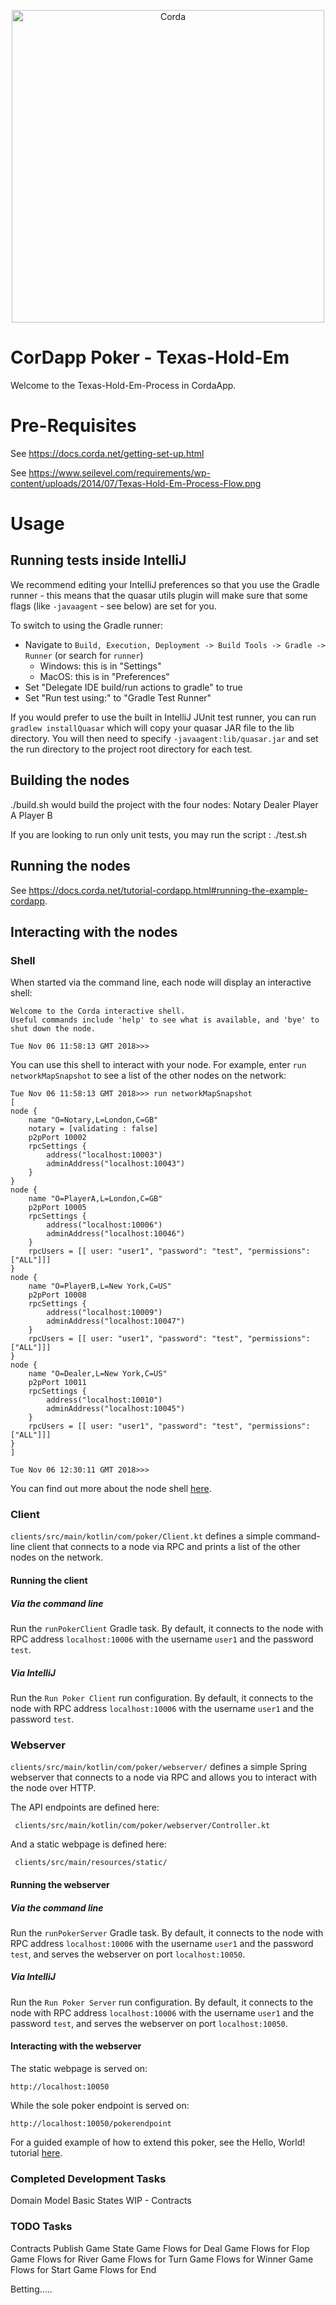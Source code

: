 <p align="center">
  <img src="https://www.corda.net/wp-content/uploads/2016/11/fg005_corda_b.png" alt="Corda" width="500">
</p>

# CorDapp Poker - Texas-Hold-Em

Welcome to the Texas-Hold-Em-Process in CordaApp. 

# Pre-Requisites

See https://docs.corda.net/getting-set-up.html

See https://www.seilevel.com/requirements/wp-content/uploads/2014/07/Texas-Hold-Em-Process-Flow.png

# Usage

## Running tests inside IntelliJ

We recommend editing your IntelliJ preferences so that you use the Gradle runner - this means that the quasar utils
plugin will make sure that some flags (like ``-javaagent`` - see below) are
set for you.

To switch to using the Gradle runner:

* Navigate to ``Build, Execution, Deployment -> Build Tools -> Gradle -> Runner`` (or search for `runner`)
  * Windows: this is in "Settings"
  * MacOS: this is in "Preferences"
* Set "Delegate IDE build/run actions to gradle" to true
* Set "Run test using:" to "Gradle Test Runner"

If you would prefer to use the built in IntelliJ JUnit test runner, you can run ``gradlew installQuasar`` which will
copy your quasar JAR file to the lib directory. You will then need to specify ``-javaagent:lib/quasar.jar``
and set the run directory to the project root directory for each test.

## Building the nodes
./build.sh would build the project with the four nodes:
Notary
Dealer
Player A
Player B

If you are looking to run only unit tests, you may run the script :
./test.sh

## Running the nodes

See https://docs.corda.net/tutorial-cordapp.html#running-the-example-cordapp.

## Interacting with the nodes

### Shell

When started via the command line, each node will display an interactive shell:

    Welcome to the Corda interactive shell.
    Useful commands include 'help' to see what is available, and 'bye' to shut down the node.
    
    Tue Nov 06 11:58:13 GMT 2018>>>

You can use this shell to interact with your node. For example, enter `run networkMapSnapshot` to see a list of 
the other nodes on the network:

    Tue Nov 06 11:58:13 GMT 2018>>> run networkMapSnapshot
    [
    node {
        name "O=Notary,L=London,C=GB"
        notary = [validating : false]
        p2pPort 10002
        rpcSettings {
            address("localhost:10003")
            adminAddress("localhost:10043")
        }
    }
    node {
        name "O=PlayerA,L=London,C=GB"
        p2pPort 10005
        rpcSettings {
            address("localhost:10006")
            adminAddress("localhost:10046")
        }
        rpcUsers = [[ user: "user1", "password": "test", "permissions": ["ALL"]]]
    }
    node {
        name "O=PlayerB,L=New York,C=US"
        p2pPort 10008
        rpcSettings {
            address("localhost:10009")
            adminAddress("localhost:10047")
        }
        rpcUsers = [[ user: "user1", "password": "test", "permissions": ["ALL"]]]
    }
    node {
        name "O=Dealer,L=New York,C=US"
        p2pPort 10011
        rpcSettings {
            address("localhost:10010")
            adminAddress("localhost:10045")
        }
        rpcUsers = [[ user: "user1", "password": "test", "permissions": ["ALL"]]]
    }
    ]
    
    Tue Nov 06 12:30:11 GMT 2018>>> 

You can find out more about the node shell [here](https://docs.corda.net/shell.html).

### Client

`clients/src/main/kotlin/com/poker/Client.kt` defines a simple command-line client that connects to a node via RPC 
and prints a list of the other nodes on the network.

#### Running the client

##### Via the command line

Run the `runPokerClient` Gradle task. By default, it connects to the node with RPC address `localhost:10006` with 
the username `user1` and the password `test`.

##### Via IntelliJ

Run the `Run Poker Client` run configuration. By default, it connects to the node with RPC address `localhost:10006` 
with the username `user1` and the password `test`.

### Webserver

`clients/src/main/kotlin/com/poker/webserver/` defines a simple Spring webserver that connects to a node via RPC and 
allows you to interact with the node over HTTP.

The API endpoints are defined here:

     clients/src/main/kotlin/com/poker/webserver/Controller.kt

And a static webpage is defined here:

     clients/src/main/resources/static/

#### Running the webserver

##### Via the command line

Run the `runPokerServer` Gradle task. By default, it connects to the node with RPC address `localhost:10006` with 
the username `user1` and the password `test`, and serves the webserver on port `localhost:10050`.

##### Via IntelliJ

Run the `Run Poker Server` run configuration. By default, it connects to the node with RPC address `localhost:10006` 
with the username `user1` and the password `test`, and serves the webserver on port `localhost:10050`.

#### Interacting with the webserver

The static webpage is served on:

    http://localhost:10050

While the sole poker endpoint is served on:

    http://localhost:10050/pokerendpoint

For a guided example of how to extend this poker, see the Hello, World! tutorial 
[here](https://docs.corda.net/hello-world-introduction.html).

### Completed Development Tasks
Domain Model
Basic States
WIP - Contracts

### TODO Tasks
Contracts
Publish Game State
Game Flows for Deal
Game Flows for Flop
Game Flows for River
Game Flows for Turn
Game Flows for Winner
Game Flows for Start
Game Flows for End

Betting.....
